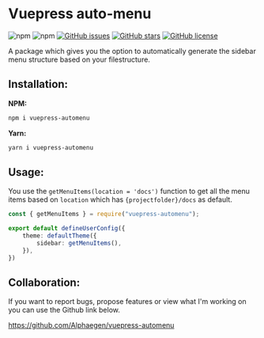 # Vuepress auto-menu

![npm](https://img.shields.io/npm/v/vuepress-automenu)
![npm](https://img.shields.io/npm/dt/vuepress-automenu)
[![GitHub issues](https://img.shields.io/github/issues/Alphaegen/vuepress-automenu)](https://github.com/Alphaegen/vuepress-automenu/issues)
[![GitHub stars](https://img.shields.io/github/stars/Alphaegen/vuepress-automenu)](https://github.com/Alphaegen/vuepress-automenu/stargazers)
[![GitHub license](https://img.shields.io/github/license/Alphaegen/vuepress-automenu)](https://github.com/Alphaegen/vuepress-automenu/blob/main/LICENSE)

A package which gives you the option to automatically generate the sidebar menu structure based on your filestructure.

## Installation:

**NPM:**
```bash
npm i vuepress-automenu
```

**Yarn:**
```bash
yarn i vuepress-automenu
```

## Usage:
You use the `getMenuItems(location = 'docs')` function to get all the menu items based on `location` which has `{projectfolder}/docs` as default.

```ts
const { getMenuItems } = require("vuepress-automenu");

export default defineUserConfig({
    theme: defaultTheme({
        sidebar: getMenuItems(),
    }),
})
```

## Collaboration:
If you want to report bugs, propose features or view what I'm working on you can use the Github link below.

https://github.com/Alphaegen/vuepress-automenu
